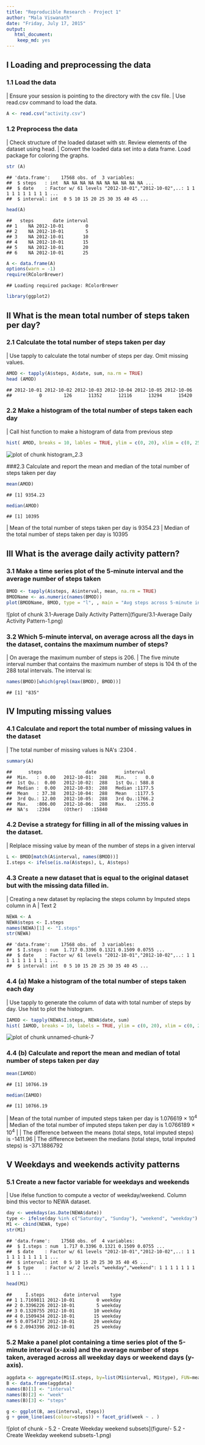 ```yaml
---
title: "Reproducible Research - Project 1"
author: "Mala Viswanath"
date: "Friday, July 17, 2015"
output: 
   html_document:
    keep_md: yes
---
```

## I Loading and preprocessing the data

### 1.1 Load the data

| Ensure your session is pointing to the directory with the csv file.
| Use read.csv command to load the data.

```r
A <- read.csv("activity.csv")
```

### 1.2 Preprocess the data
| Check structure of the loaded dataset with str. Review elements of the dataset using head.
| Convert the loaded data set into a data frame. Load package for coloring the graphs.


```r
str (A)
```

```
## 'data.frame':	17568 obs. of  3 variables:
##  $ steps   : int  NA NA NA NA NA NA NA NA NA NA ...
##  $ date    : Factor w/ 61 levels "2012-10-01","2012-10-02",..: 1 1 1 1 1 1 1 1 1 1 ...
##  $ interval: int  0 5 10 15 20 25 30 35 40 45 ...
```

```r
head(A)
```

```
##   steps       date interval
## 1    NA 2012-10-01        0
## 2    NA 2012-10-01        5
## 3    NA 2012-10-01       10
## 4    NA 2012-10-01       15
## 5    NA 2012-10-01       20
## 6    NA 2012-10-01       25
```

```r
A <- data.frame(A)
options(warn = -1)
require(RColorBrewer)
```

```
## Loading required package: RColorBrewer
```

```r
library(ggplot2)
```
## II What is the mean total number of steps taken per day?

### 2.1 Calculate the total number of steps taken per day 
| Use tapply to calculate the total number of steps per day. Omit missing values.

```r
AMOD <- tapply(A$steps, A$date, sum, na.rm = TRUE)
head (AMOD)
```

```
## 2012-10-01 2012-10-02 2012-10-03 2012-10-04 2012-10-05 2012-10-06 
##          0        126      11352      12116      13294      15420
```
### 2.2 Make a histogram of the total number of steps taken each day 
| Call hist function to make a histogram of data from previous step

```r
hist( AMOD, breaks = 10, lables = TRUE, ylim = c(0, 20), xlim = c(0, 25000), main="Histogram of # of steps per day", xlab="Number of Steps per day ", col = brewer.pal(5, "Set2"))
```

![plot of chunk histogram_2.3](figure/histogram_2.3-1.png) 


###2.3 Calculate and report the mean and median of the total number of steps taken per day 


```r
mean(AMOD)
```

```
## [1] 9354.23
```

```r
median(AMOD)
```

```
## [1] 10395
```
| Mean of the total number of steps taken per day is 9354.23
| Median of the total number of steps taken per day is 10395

## III What is the average daily activity pattern?
### 3.1 Make a time series plot of the 5-minute interval and the average number of steps taken


```r
BMOD <- tapply(A$steps, A$interval, mean, na.rm = TRUE)
BMODName <- as.numeric(names(BMOD))
plot(BMODName, BMOD, type = "l", , main = "Avg steps across 5-minute intervals", xlab = "5-min Intervals", ylab = "Avg. number of steps")
```

![plot of chunk 3.1-Average Daily Activity Pattern](figure/3.1-Average Daily Activity Pattern-1.png) 

### 3.2 Which 5-minute interval, on average across all the days in the dataset, contains the maximum number of steps?
| On average the maximum number of steps is 206. 
| The five minute interval number that contains the maximum number of steps is 104 th of the 288 total intervals. The interval is:

```r
names(BMOD)[which(grepl(max(BMOD), BMOD))]
```

```
## [1] "835"
```
## IV Imputing missing values
### 4.1 Calculate and report the total number of missing values in the dataset 
| The total number of missing values is NA's   :2304  .

```r
summary(A)
```

```
##      steps                date          interval     
##  Min.   :  0.00   2012-10-01:  288   Min.   :   0.0  
##  1st Qu.:  0.00   2012-10-02:  288   1st Qu.: 588.8  
##  Median :  0.00   2012-10-03:  288   Median :1177.5  
##  Mean   : 37.38   2012-10-04:  288   Mean   :1177.5  
##  3rd Qu.: 12.00   2012-10-05:  288   3rd Qu.:1766.2  
##  Max.   :806.00   2012-10-06:  288   Max.   :2355.0  
##  NA's   :2304     (Other)   :15840
```
### 4.2 Devise a strategy for filling in all of the missing values in the dataset.
| Relplace missing value by mean of the number of steps in a given interval


```r
L <- BMOD[match(A$interval, names(BMOD))]
I.steps <- ifelse(is.na(A$steps), L, A$steps)
```
### 4.3 Create a new dataset that is equal to the original dataset but with the missing data filled in.
| Creating a new dataset by replacing the steps column by Imputed steps column in A
| Text 2


```r
NEWA <- A
NEWA$steps <- I.steps
names(NEWA)[1] <- "I.steps"
str(NEWA)
```

```
## 'data.frame':	17568 obs. of  3 variables:
##  $ I.steps : num  1.717 0.3396 0.1321 0.1509 0.0755 ...
##  $ date    : Factor w/ 61 levels "2012-10-01","2012-10-02",..: 1 1 1 1 1 1 1 1 1 1 ...
##  $ interval: int  0 5 10 15 20 25 30 35 40 45 ...
```
### 4.4 (a) Make a histogram of the total number of steps taken each day
| Use tapply to generate the column of data with total number of steps by day. Use hist to plot the histogram.


```r
IAMOD <- tapply(NEWA$I.steps, NEWA$date, sum)
hist( IAMOD, breaks = 10, labels = TRUE, ylim = c(0, 20), xlim = c(0, 25000), main="Histogram of # of steps per day", xlab="Number of Steps per day ", col = brewer.pal(5, "Set2"))
```

![plot of chunk unnamed-chunk-7](figure/unnamed-chunk-7-1.png) 

### 4.4 (b) Calculate and report the mean and median of total number of steps taken per day

```r
mean(IAMOD)
```

```
## [1] 10766.19
```

```r
median(IAMOD)
```

```
## [1] 10766.19
```
| Mean of the total number of imputed steps taken per day is 1.076619 &times; 10<sup>4</sup>
| Median of the total number of imputed steps taken per day is 1.0766189 &times; 10<sup>4</sup>
|
| The difference between the means (total steps, total imputed steps) is -1411.96
| The difference between the medians (total steps, total imputed steps) is -371.1886792

## V Weekdays and weekends activity patterns
### 5.1 Create a new factor variable for weekdays and weekends
| Use ifelse function to compute a vector of weekday/weekend. Column bind this vector to NEWA dataset.

```r
day <- weekdays(as.Date(NEWA$date))
type <- ifelse(day %in% c("Saturday", "Sunday"), "weekend", "weekday")
M1 <- cbind(NEWA, type)
str(M1)
```

```
## 'data.frame':	17568 obs. of  4 variables:
##  $ I.steps : num  1.717 0.3396 0.1321 0.1509 0.0755 ...
##  $ date    : Factor w/ 61 levels "2012-10-01","2012-10-02",..: 1 1 1 1 1 1 1 1 1 1 ...
##  $ interval: int  0 5 10 15 20 25 30 35 40 45 ...
##  $ type    : Factor w/ 2 levels "weekday","weekend": 1 1 1 1 1 1 1 1 1 1 ...
```

```r
head(M1)
```

```
##     I.steps       date interval    type
## 1 1.7169811 2012-10-01        0 weekday
## 2 0.3396226 2012-10-01        5 weekday
## 3 0.1320755 2012-10-01       10 weekday
## 4 0.1509434 2012-10-01       15 weekday
## 5 0.0754717 2012-10-01       20 weekday
## 6 2.0943396 2012-10-01       25 weekday
```
### 5.2 Make a panel plot containing a time series plot of the 5-minute interval (x-axis) and the average number of steps taken, averaged across all weekday days or weekend days (y-axis). 

```r
aggdata <- aggregate(M1$I.steps, by=list(M1$interval, M1$type), FUN=mean)
B <- data.frame(aggdata)
names(B)[1] <- "interval"
names(B)[2] <- "week"
names(B)[3] <- "steps"

g <- ggplot(B, aes(interval, steps))
g + geom_line(aes(colour=steps)) + facet_grid(week ~ . )
```

![plot of chunk - 5.2 - Create Weekday weekend subsets](figure/- 5.2 - Create Weekday weekend subsets-1.png) 




